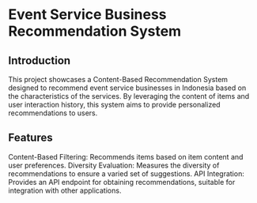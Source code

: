 # Event Service Business Recommendation System

## Introduction
This project showcases a Content-Based Recommendation System designed to recommend event service businesses in Indonesia based on the characteristics of the services. By leveraging the content of items and user interaction history, this system aims to provide personalized recommendations to users.

## Features
Content-Based Filtering: Recommends items based on item content and user preferences.
Diversity Evaluation: Measures the diversity of recommendations to ensure a varied set of suggestions.
API Integration: Provides an API endpoint for obtaining recommendations, suitable for integration with other applications.
